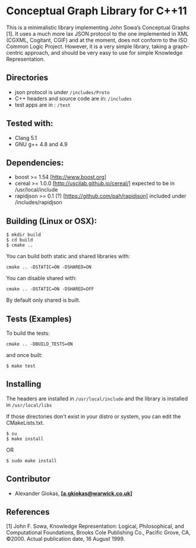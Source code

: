 # Conceptual Graph Library for C++11

This is a minimalistic library implementing John Sowa’s Conceptual Graphs [1].
It uses a much more lax JSON protocol to the one implemented in XML (CGXML, Cogitant, CGIF)
and at the moment, does not conform to the ISO Common Logic Project.
However, it is a very simple library, taking a graph-centric approach,
and should be very easy to use for simple Knowledge Representation.

## Directories

* json protocol is under `/includes/Proto`
* C++ headers and source code are in: `/includes`
* test apps are in : `/test`

## Tested with:

* Clang 5.1
* GNU g++ 4.8 and 4.9

## Dependencies:

* boost       >= 1.54     [http://www.boost.org]
* cereal      >= 1.0.0    [http://uscilab.github.io/cereal/] expected to be in /usr/local/include
* rapidjson   >= 0.1 (?)  [https://github.com/pah/rapidjson] included under /includes/rapidjson

## Building (Linux or OSX):

```
$ mkdir build
$ cd build
$ cmake ..
```

You can build both static and shared libraries with:

`cmake .. -DSTATIC=ON -DSHARED=ON`

You can disable shared with:

`cmake .. -DSTATIC=ON -DSHARED=OFF`

By default only shared is built.

## Tests (Examples)

To build the tests:

`cmake .. -DBUILD_TESTS=ON`

and once built:

`$ make test`

## Installing 

The headers are installed in `/usr/local/include`
and the library is installed in `/usr/local/libs`

If those directories don't exist in your distro or system,
you can edit the CMakeLists.txt.

```
$ su
$ make install
```

OR

```
$ sudo make install
```

## Contributor

- Alexander Giokas, **[a.gkiokas@warwick.co.uk]**

## References

[1] John F. Sowa, Knowledge Representation: Logical, Philosophical, and Computational Foundations, Brooks Cole Publishing Co., Pacific Grove, CA, ©2000. Actual publication date, 16 August 1999.
